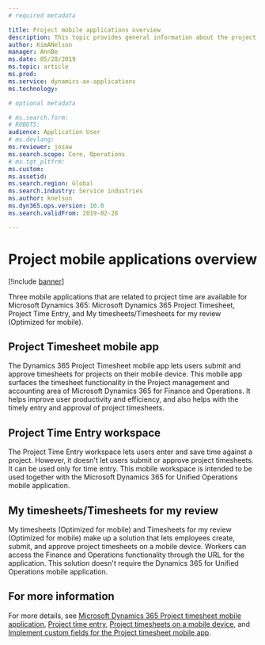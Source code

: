 ```yaml
---
# required metadata

title: Project mobile applications overview 
description: This topic provides general information about the project time-related applications for Microsoft Dynamics 365 that are available on a mobile device.
author: KimANelson
manager: AnnBe
ms.date: 05/28/2019
ms.topic: article
ms.prod: 
ms.service: dynamics-ax-applications
ms.technology: 

# optional metadata

# ms.search.form: 
# ROBOTS: 
audience: Application User
# ms.devlang: 
ms.reviewer: josaw
ms.search.scope: Core, Operations
# ms.tgt_pltfrm: 
ms.custom: 
ms.assetid: 
ms.search.region: Global
ms.search.industry: Service industries
ms.author: knelson
ms.dyn365.ops.version: 10.0
ms.search.validFrom: 2019-02-28

---
```


# Project mobile applications overview

[!include [banner](../includes/banner.md)]

Three mobile applications that are related to project time are available for Microsoft Dynamics 365: Microsoft Dynamics 365 Project Timesheet, Project Time Entry, and My timesheets/Timesheets for my review (Optimized for mobile).

## Project Timesheet mobile app

The Dynamics 365 Project Timesheet mobile app lets users submit and approve timesheets for projects on their mobile device. This mobile app surfaces the timesheet functionality in the Project management and accounting area of Microsoft Dynamics 365 for Finance and Operations. It helps improve user productivity and efficiency, and also helps with the timely entry and approval of project timesheets.

## Project Time Entry workspace

The Project Time Entry workspace lets users enter and save time against a project. However, it doesn't let users submit or approve project timesheets. It can be used only for time entry. This mobile workspace is intended to be used together with the Microsoft Dynamics 365 for Unified Operations mobile application.

## My timesheets/Timesheets for my review

My timesheets (Optimized for mobile) and Timesheets for my review (Optimized for mobile) make up a solution that lets employees create, submit, and approve project timesheets on a mobile device. Workers can access the Finance and Operations functionality through the URL for the application. This solution doesn't require the Dynamics 365 for Unified Operations mobile application.

## For more information

For more details, see [Microsoft Dynamics 365 Project timesheet mobile application](project-timesheet.md), [Project time entry]( project-time-entry-mobile-workspace.md), [Project timesheets on a mobile device](Mobile-timesheets.md), and [Implement custom fields for the Project timesheet mobile app](custom-fields-mobile.md).
